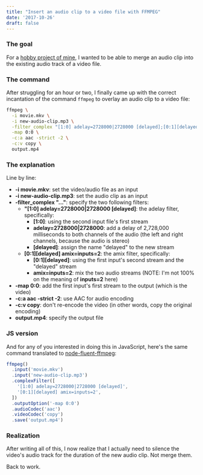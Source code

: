 ```yaml
---
title: "Insert an audio clip to a video file with FFMPEG"
date: '2017-10-26'
draft: false
---
```

### The goal

For a [hobby project of mine](https://github.com/azlyth/redub), I wanted to be able
to merge an audio clip into the existing audio track of a video file.

### The command

After struggling for an hour or two, I finally came up with the correct incantation of the command
`ffmpeg` to overlay an audio clip to a video file:

```bash
ffmpeg \
  -i movie.mkv \
  -i new-audio-clip.mp3 \
  -filter_complex "[1:0] adelay=2728000|2728000 [delayed];[0:1][delayed] amix=inputs=2" \
  -map 0:0 \
  -c:a aac -strict -2 \
  -c:v copy \
  output.mp4
```
### The explanation

Line by line:

- **-i movie.mkv**: set the video/audio file as an input
- **-i new-audio-clip.mp3**: set the audio clip as an input
- **-filter_complex "..."**: specify the two following filters:
  - **"[1:0] adelay=2728000|2728000 [delayed]**: the adelay filter, specifically:
     - **[1:0]**: using the second input file's first stream
     - **adelay=2728000|2728000**: add a delay of 2,728,000 milliseconds to both channels of the audio (the left and right channels, because the audio is stereo)
     - **[delayed]**: assign the name "delayed" to the new stream
  - **[0:1][delayed] amix=inputs=2**: the amix filter, specifically:
     - **[0:1][delayed]**: using the first input's second stream and the "delayed" stream
     - **amix=inputs=2**: mix the two audio streams (NOTE: I'm not 100% on the meaning of **inputs=2** here)
- **-map 0:0**: add the first input's first stream to the output (which is the video)
- **-c:a aac -strict -2**: use AAC for audio encoding
- **-c:v copy**: don't re-encode the video (in other words, copy the original encoding)
- **output.mp4**: specify the output file

### JS version

And for any of you interested in doing this in JavaScript, here's the same command translated to
[node-fluent-ffmpeg](https://github.com/fluent-ffmpeg/node-fluent-ffmpeg):

```js
ffmpeg()
  .input('movie.mkv')
  .input('new-audio-clip.mp3')
  .complexFilter([
    '[1:0] adelay=2728000|2728000 [delayed]',
    '[0:1][delayed] amix=inputs=2',
  ])
  .outputOption('-map 0:0')
  .audioCodec('aac')
  .videoCodec('copy')
  .save('output.mp4')
```
### Realization

After writing all of this, I now realize that I actually need to silence the video's audio track
for the duration of the new audio clip. Not merge them.

Back to work.